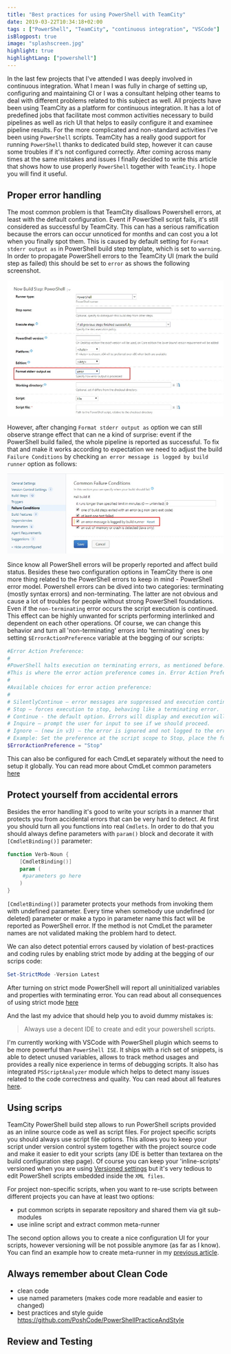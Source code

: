 ```yaml
---
title: "Best practices for using PowerShell with TeamCity"
date: 2019-03-22T10:34:18+02:00
tags : ["PowerShell", "TeamCity", "continuous integration", "VSCode"]
isBlogpost: true
image: "splashscreen.jpg"
highlight: true
highlightLang: ["powershell"]
---
```



In the last few projects that I've attended I was deeply involved in continuous integration. What I mean I was fully in charge of setting up, configuring and maintaining CI or I was a consultant helping other teams to deal with different problems related to this subject as well. All projects have been using TeamCity as a platform for continuous integration. It has a lot of predefined jobs that facilitate most common activities necessary to build pipelines as well as rich UI that helps to easily configure it and examinee pipeline results. For the more complicated and non-standard activities I've been using `PowerShell` scripts. TeamCity has a really good support for running `PowerShell` thanks to dedicated build step, however it can cause some troubles if it's not configured correctly. After coming across many times at the same mistakes and issues I finally decided to write this article that shows how to use properly `PowerShell` together with `TeamCity`. I hope you will find it useful.


## Proper error handling

The most common problem is that TeamCity disallows Powershell errors, at least with the default configuration. Event if PowerShell script fails, it's still considered as successful by TeamCity. This can has a serious ramification because the errors can occur unnoticed for months and can cost you a lot when you finally spot them. This is caused by default setting for `Format stderr output as` in PowerShell build step template, which is set to `warning`.  In order to propagate PowerShell errors to the TeamCity UI (mark the build step as failed) this should be set to `error` as shows the following screenshot.

![](error_handling_for_ps.jpg)

However, after changing `Format stderr output as` option we can still observe strange effect that can ne a kind of surprise: event if the PowerShell build failed, the whole pipeline is reported as successful. To fix that and make it works according to expectation we need to adjust the build `Failure Conditions` by checking `an error message is logged by build runner` option as follows: 

![](teamcity_failure_condition.jpg)


Since know all PowerShell errors will be properly reported and affect build status. Besides these two configuration options in TeamCity there is one more thing related to the PowerShell errors to keep in mind - PowerShell error model. Powershell errors can be dived into two categories: terminating (mostly syntax errors) and non-terminating. The latter are not obvious and cause a lot of troubles for people without strong PowerShell foundations. Even if the `non-terminating` error occurs the script execution is continued. This effect can be highly unwanted for scripts performing interlinked and dependent on each other operations. Of course, we can change this behavior and turn all 'non-terminating' errors into 'terminating' ones by setting `$ErrorActionPreference` variable at the begging of our scripts:

```powershell
#Error Action Preference:
#
#PowerShell halts execution on terminating errors, as mentioned before. For non-terminating errors we have the option to tell PowerShell how to handle these situations. 
#This is where the error action preference comes in. Error Action Preference allows us to specify the desired behavior for a non-terminating error; it can be scoped at the command level or all the way up to the script level.
#
#Available choices for error action preference:
#
# SilentlyContinue – error messages are suppressed and execution continues.
# Stop – forces execution to stop, behaving like a terminating error.
# Continue - the default option. Errors will display and execution will continue.
# Inquire – prompt the user for input to see if we should proceed.
# Ignore – (new in v3) – the error is ignored and not logged to the error stream. Has very restricted usage scenarios.
# Example: Set the preference at the script scope to Stop, place the following near the top of the script file:
$ErrorActionPreference = "Stop"
```

This can also be configured for each CmdLet separately without the need to setup it globally. You can read more about CmdLet common parameters [here](https://docs.microsoft.com/en-us/powershell/module/microsoft.powershell.core/about/about_commonparameters?view=powershell-6)

## Protect yourself from accidental errors

Besides the error handling it's good to write your scripts in a manner that protects you from accidental errors that can be very hard to detect. At first you should turn all you functions into real `Cmdlets`. In order to do that you should always define parameters with `param()` block and decorate it with `[CmdletBinding()]` parameter:

```powershell
function Verb-Noun {
    [CmdletBinding()]
    param (
     #parameters go here   
    )    
}
```

`[CmdletBinding()]` parameter protects your methods from invoking them with undefined parameter. Every time when somebody use undefined (or deleted) parameter or make a typo in parameter name this fact will be reported as PowerShell error.  If the method is not CmdLet the parameter names are not validated making the problem hard to detect.

We can also detect potential errors caused by violation of best-practices and coding rules by enabling strict mode by adding at the begging of our scrips code:

```powershell
Set-StrictMode -Version Latest
```

After turning on strict mode PowerShell will report all uninitialized variables and properties with terminating error. You can read about all consequences of using strict mode [here](https://docs.microsoft.com/en-us/powershell/module/microsoft.powershell.core/set-strictmode?view=powershell-6)



And the last my advice that should help you to avoid dummy mistakes is: 

> Always use a decent IDE to create and edit your powershell scripts. 

I'm currently working with VSCode  with PowerShell plugin which seems to be more powerful than `PowerShell ISE`. It ships with a rich set of snippets, is able to detect unused variables, allows to track method usages and provides a really nice experience in terms of debugging scripts. It also has integrated `PSScriptAnalyzer` module which helps to detect many issues related to the code correctness and quality. You can read about all features [here](https://code.visualstudio.com/docs/languages/powershell).


## Using scrips

TeamCity PowerShell build step allows to run PowerShell scripts provided as an inline source code as well as script files. For project specific scripts you should always use script file options. This allows you to keep your script under version control system together with the project source code and make it easier to edit your scripts (any IDE is better than textarea on the build configuration step page). Of course you can keep your 'inline-scripts' versioned when you are using [Versioned settings](https://confluence.jetbrains.com/display/TCD10/Storing+Project+Settings+in+Version+Control) but it's very tedious to edit PowerShell scripts embedded inside the `XML files`.

For project non-specific scripts, when you want to re-use scripts between different projects you can have at least two options:

- put common scripts in separate repository and shared them via git sub-modules
- use inline script and extract common meta-runner

The second option allows you to create a nice configuration UI for your scripts, however versioning will be not possible anymore (as far as I know). You can find an example how to create meta-runner in my [previous article](/post/integrating-teamcity-with-msteams/).


## Always remember about Clean Code
- clean code
- use named parameters (makes code more readable and easier to changed)
- best practices and style guide https://github.com/PoshCode/PowerShellPracticeAndStyle


## Review and Testing